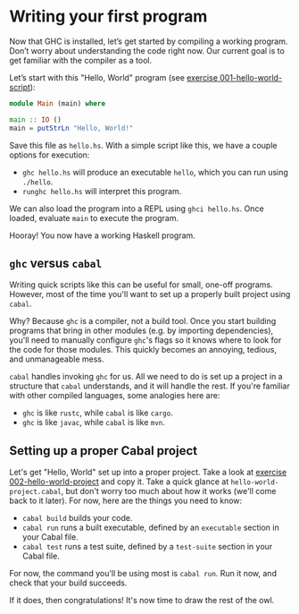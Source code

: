 # Writing your first program

Now that GHC is installed, let’s get started by compiling a working program. Don’t worry about understanding the code right now. Our current goal is to get familiar with the compiler as a tool.

Let’s start with this "Hello, World" program (see [exercise 001-hello-world-script](./exercises/001-hello-world-script/)):

```hs
module Main (main) where

main :: IO ()
main = putStrLn "Hello, World!"
```

Save this file as `hello.hs`. With a simple script like this, we have a couple options for execution:

- `ghc hello.hs` will produce an executable `hello`, which you can run using `./hello`.
- `runghc hello.hs` will interpret this program.

We can also load the program into a REPL using `ghci hello.hs`. Once loaded, evaluate `main` to execute the program.

Hooray! You now have a working Haskell program.

## `ghc` versus `cabal`

Writing quick scripts like this can be useful for small, one-off programs. However, most of the time you'll want to set up a properly built project using `cabal`.

Why? Because `ghc` is a compiler, not a build tool. Once you start building programs that bring in other modules (e.g. by importing dependencies), you'll need to manually configure `ghc`'s flags so it knows where to look for the code for those modules. This quickly becomes an annoying, tedious, and unmanageable mess.

`cabal` handles invoking `ghc` for us. All we need to do is set up a project in a structure that `cabal` understands, and it will handle the rest. If you're familiar with other compiled languages, some analogies here are:

- `ghc` is like `rustc`, while `cabal` is like `cargo`.
- `ghc` is like `javac`, while `cabal` is like `mvn`.

## Setting up a proper Cabal project

Let's get "Hello, World" set up into a proper project. Take a look at [exercise 002-hello-world-project](./exercises/002-hello-world-project/) and copy it. Take a quick glance at `hello-world-project.cabal`, but don't worry too much about how it works (we'll come back to it later). For now, here are the things you need to know:

- `cabal build` builds your code.
- `cabal run` runs a built executable, defined by an `executable` section in your Cabal file.
- `cabal test` runs a test suite, defined by a `test-suite` section in your Cabal file.

For now, the command you'll be using most is `cabal run`. Run it now, and check that your build succeeds.

If it does, then congratulations! It's now time to draw the rest of the owl.
